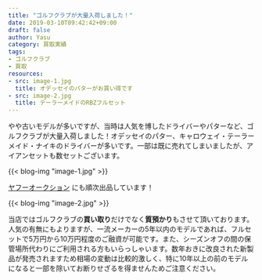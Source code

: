 ```yaml
---
title: "ゴルフクラブが大量入荷しました！"
date: 2019-03-10T09:42:42+09:00
draft: false
author: Yasu
category: 買取実績
tags:
- ゴルフクラブ
- 買取
resources:
- src: image-1.jpg
  title: オデッセイのパターがお買い得です
- src: image-2.jpg
  title: テーラーメイドのRBZフルセット  
---
```

やや古いモデルが多いですが、当時は人気を博したドライバーやパターなど、ゴルフクラブが大量入荷しました！オデッセイのパター、キャロウェイ・テーラーメイド・ナイキのドライバーが多いです。一部は既に売れてしまいましたが、アイアンセットも数セットございます。

{{< blog-img "image-1.jpg" >}}

[ヤフーオークション](https://auctions.yahoo.co.jp/search/search?auccat=&tab_ex=commerce&ei=utf-8&aq=-1&oq=&sc_i=&exflg=1&p=%E8%B3%AA%E3%82%A4%E3%82%B3%E3%83%BC+%28%E3%83%91%E3%82%BF%E3%83%BC+%E3%82%A2%E3%82%A4%E3%82%A2%E3%83%B3+%E3%83%89%E3%83%A9%E3%82%A4%E3%83%90%E3%83%BC%29&x=0&y=0&fixed=0) にも順次出品しています！


{{< blog-img "image-2.jpg" >}}

当店ではゴルフクラブの**買い取り**だけでなく**質預かり**もさせて頂いております。人気の有無にもよりますが、一流メーカーの5年以内のモデルであれば、フルセットで5万円から10万円程度のご融資が可能です。また、シーズンオフの間の保管場所代わりにご利用される方もいらっしゃいます。数年おきに改良された新製品が発売されますため相場の変動は比較的激しく、特に10年以上の前のモデルになると一部を除いてお断りせざるを得ませんためご注意ください。
